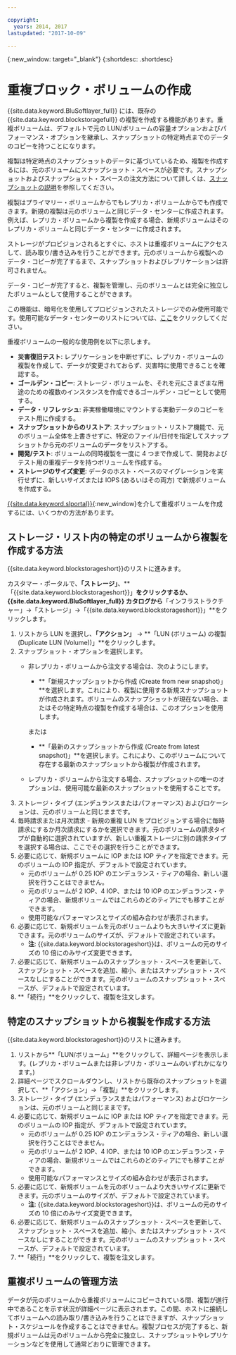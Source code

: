 ```yaml
---

copyright:
  years: 2014, 2017
lastupdated: "2017-10-09"

---
```

{:new_window: target="_blank"}
{:shortdesc: .shortdesc}

# 重複ブロック・ボリュームの作成

{{site.data.keyword.BluSoftlayer_full}} には、既存の {{site.data.keyword.blockstoragefull}} の複製を作成する機能があります。重複ボリュームは、デフォルトで元の LUN/ボリュームの容量オプションおよびパフォーマンス・オプションを継承し、スナップショットの特定時点までのデータのコピーを持つことになります。   

複製は特定時点のスナップショットのデータに基づいているため、複製を作成するには、元のボリュームにスナップショット・スペースが必要です。スナップショットおよびスナップショット・スペースの注文方法について詳しくは、[スナップショットの説明](snapshots.html)を参照してください。  

複製はプライマリー・ボリュームからでもレプリカ・ボリュームからでも作成できます。新規の複製は元のボリュームと同じデータ・センターに作成されます。例えば、レプリカ・ボリュームから複製を作成する場合、新規ボリュームはそのレプリカ・ボリュームと同じデータ・センターに作成されます。    

ストレージがプロビジョンされるとすぐに、ホストは重複ボリュームにアクセスして、読み取り/書き込みを行うことができます。元のボリュームから複製へのデータ・コピーが完了するまで、スナップショットおよびレプリケーションは許可されません。 

データ・コピーが完了すると、複製を管理し、元のボリュームとは完全に独立したボリュームとして使用することができます。 

この機能は、暗号化を使用してプロビジョンされたストレージでのみ使用可能です。使用可能なデータ・センターのリストについては、[ここ](new-ibm-block-and-file-storage-location-and-features.html)をクリックしてください。 

重複ボリュームの一般的な使用例を以下に示します。
- **災害復旧テスト**: レプリケーションを中断せずに、レプリカ・ボリュームの複製を作成して、データが変更されておらず、災害時に使用できることを確認する。 
- **ゴールデン・コピー**: ストレージ・ボリュームを、それを元にさまざまな用途のための複数のインスタンスを作成できるゴールデン・コピーとして使用する。 
- **データ・リフレッシュ**: 非実稼働環境にマウントする実動データのコピーをテスト用に作成する。 
- **スナップショットからのリストア**: スナップショット・リストア機能で、元のボリューム全体を上書きせずに、特定のファイル/日付を指定してスナップショットから元のボリュームのデータをリストアする。 
- **開発/テスト**: ボリュームの同時複製を一度に 4 つまで作成して、開発およびテスト用の重複データを持つボリュームを作成する。 
- **ストレージのサイズ変更**: データのホスト・ベースのマイグレーションを実行せずに、新しいサイズまたは IOPS (あるいはその両方) で新規ボリュームを作成する。  
	

[{{site.data.keyword.slportal}}](https://control.softlayer.com/){:new_window}を介して重複ボリュームを作成するには、いくつかの方法があります。 

## ストレージ・リスト内の特定のボリュームから複製を作成する方法

{{site.data.keyword.blockstorageshort}}のリストに進みます。

カスタマー・ポータルで、**「ストレージ」**、**「{{site.data.keyword.blockstorageshort}}」**をクリックするか、{{site.data.keyword.BluSoftlayer_full}} カタログから**「インフラストラクチャー」->「ストレージ」->「{{site.data.keyword.blockstorageshort}}」**をクリックします。 


1. リストから LUN を選択し、**「アクション」** -> **「LUN (ボリューム) の複製 (Duplicate LUN (Volume))」**をクリックします。 
2. スナップショット・オプションを選択します。 
    - 非レプリカ・ボリュームから注文する場合は、次のようにします。
      - **「新規スナップショットから作成 (Create from new snapshot)」**を選択します。これにより、複製に使用する新規スナップショットが作成されます。ボリュームのスナップショットが現在ない場合、またはその特定時点の複製を作成する場合は、このオプションを使用します。
    
      または
      - **「最新のスナップショットから作成 (Create from latest snapshot)」**を選択します。これにより、このボリュームについて存在する最新のスナップショットから複製が作成されます。 
    - レプリカ・ボリュームから注文する場合、スナップショットの唯一のオプションは、使用可能な最新のスナップショットを使用することです。 
3. ストレージ・タイプ (エンデュランスまたはパフォーマンス) およびロケーションは、元のボリュームと同じままです。
4. 毎時請求または月次請求 - 新規の重複 LUN をプロビジョンする場合に毎時請求にするか月次請求にするかを選択できます。元のボリュームの請求タイプが自動的に選択されていますが、新しい重複ストレージに別の請求タイプを選択する場合は、ここでその選択を行うことができます。 
5. 必要に応じて、新規ボリュームに IOP または IOP ティアを指定できます。元のボリュームの IOP 指定が、デフォルトで設定されています。 
    - 元のボリュームが 0.25 IOP のエンデュランス・ティアの場合、新しい選択を行うことはできません。 
    - 元のボリュームが 2 IOP、4 IOP、または 10 IOP のエンデュランス・ティアの場合、新規ボリュームではこれらのどのティアにでも移すことができます。 
    - 使用可能なパフォーマンスとサイズの組み合わせが表示されます。 
6. 必要に応じて、新規ボリュームを元のボリュームよりも大きいサイズに更新できます。元のボリュームのサイズが、デフォルトで設定されています。 
    - **注**: {{site.data.keyword.blockstorageshort}}は、ボリュームの元のサイズの 10 倍にのみサイズ変更できます。 
7. 必要に応じて、新規ボリュームのスナップショット・スペースを更新して、スナップショット・スペースを追加、縮小、またはスナップショット・スペースなしにすることができます。元のボリュームのスナップショット・スペースが、デフォルトで設定されています。 
8. **「続行」**をクリックして、複製を注文します。 



## 特定のスナップショットから複製を作成する方法

{{site.data.keyword.blockstorageshort}}のリストに進みます。

1. リストから**「LUN/ボリューム」**をクリックして、詳細ページを表示します。(レプリカ・ボリュームまたは非レプリカ・ボリュームのいずれかになります。) 
2. 詳細ページでスクロールダウンし、リストから既存のスナップショットを選択して、**「アクション」->「複製」**をクリックします。   
3. ストレージ・タイプ (エンデュランスまたはパフォーマンス) およびロケーションは、元のボリュームと同じままです。 
4. 必要に応じて、新規ボリュームに IOP または IOP ティアを指定できます。元のボリュームの IOP 指定が、デフォルトで設定されています。 
    - 元のボリュームが 0.25 IOP のエンデュランス・ティアの場合、新しい選択を行うことはできません。 
    - 元のボリュームが 2 IOP、4 IOP、または 10 IOP のエンデュランス・ティアの場合、新規ボリュームではこれらのどのティアにでも移すことができます。 
    - 使用可能なパフォーマンスとサイズの組み合わせが表示されます。 
5. 必要に応じて、新規ボリュームを元のボリュームより大きいサイズに更新できます。元のボリュームのサイズが、デフォルトで設定されています。 
    - **注**: {{site.data.keyword.blockstorageshort}}は、ボリュームの元のサイズの 10 倍にのみサイズ変更できます。 
6. 必要に応じて、新規ボリュームのスナップショット・スペースを更新して、スナップショット・スペースを追加、縮小、またはスナップショット・スペースなしにすることができます。元のボリュームのスナップショット・スペースが、デフォルトで設定されています。 
7. **「続行」**をクリックして、複製を注文します。 


## 重複ボリュームの管理方法

データが元のボリュームから重複ボリュームにコピーされている間、複製が進行中であることを示す状況が詳細ページに表示されます。この間、ホストに接続してボリュームへの読み取り/書き込みを行うことはできますが、スナップショット・スケジュールを作成することはできません。複製プロセスが完了すると、新規ボリュームは元のボリュームから完全に独立し、スナップショットやレプリケーションなどを使用して通常どおりに管理できます。 
